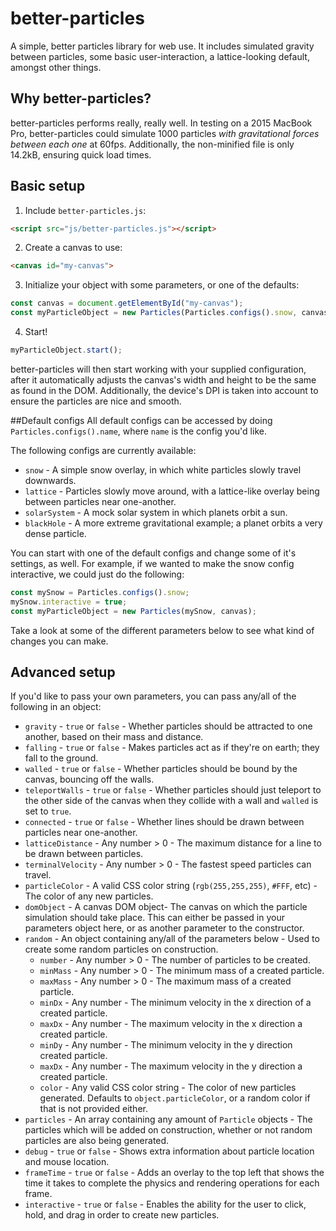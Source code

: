 # better-particles
A simple, better particles library for web use. It includes simulated gravity between particles, some basic user-interaction, a lattice-looking default, amongst other things.

## Why better-particles?
better-particles performs really, really well. In testing on a 2015 MacBook Pro, better-particles could simulate 1000 particles *with gravitational forces between each one* at 60fps. Additionally, the non-minified file is only 14.2kB, ensuring quick load times. 

## Basic setup
1. Include `better-particles.js`:

  ```html
  <script src="js/better-particles.js"></script>
  ```
2. Create a canvas to use:

  ```html
  <canvas id="my-canvas">
  ```
3. Initialize your object with some parameters, or one of the defaults:
  
  ```javascript
  const canvas = document.getElementById("my-canvas");
  const myParticleObject = new Particles(Particles.configs().snow, canvas);
  ```
4. Start!
  
  ```javascript
  myParticleObject.start();
  ```

better-particles will then start working with your supplied configuration, after it automatically adjusts the canvas's width and height to be the same as found in the DOM. Additionally, the device's DPI is taken into account to ensure the particles are nice and smooth.

##Default configs
All default configs can be accessed by doing `Particles.configs().name`, where `name` is the config you'd like.

The following configs are currently available:
* `snow` - A simple snow overlay, in which white particles slowly travel downwards.
* `lattice` - Particles slowly move around, with a lattice-like overlay being between particles near one-another.
* `solarSystem` - A mock solar system in which planets orbit a sun.
* `blackHole` - A more extreme gravitational example; a planet orbits a very dense particle.

You can start with one of the default configs and change some of it's settings, as well. For example, if we wanted to make the snow config interactive, we could just do the following:
```javascript
const mySnow = Particles.configs().snow;
mySnow.interactive = true;
const myParticleObject = new Particles(mySnow, canvas);
```

Take a look at some of the different parameters below to see what kind of changes you can make.

## Advanced setup
If you'd like to pass your own parameters, you can pass any/all of the following in an object:
* `gravity` - `true` or `false` - Whether particles should be attracted to one another, based on their mass and distance.
* `falling` - `true` or `false` - Makes particles act as if they're on earth; they fall to the ground.
* `walled` - `true` or `false` - Whether particles should be bound by the canvas, bouncing off the walls.
* `teleportWalls` - `true` or `false` - Whether particles should just teleport to the other side of the canvas when they collide with a wall and `walled` is set to `true`.
* `connected` - `true` or `false` - Whether lines should be drawn between particles near one-another.
* `latticeDistance` - Any number > 0 - The maximum distance for a line to be drawn between particles.
* `terminalVelocity` - Any number > 0 - The fastest speed particles can travel.
* `particleColor` - A valid CSS color string (`rgb(255,255,255)`, `#FFF`, etc) - The color of any new particles.
* `domObject` - A canvas DOM object- The canvas on which the particle simulation should take place. This can either be passed in your parameters object here, or as another parameter to the constructor.
* `random` - An object containing any/all of the parameters below - Used to create some random particles on construction.
  * `number` - Any number > 0 - The number of particles to be created.
  * `minMass` - Any number > 0 - The minimum mass of a created particle.
  * `maxMass` - Any number > 0 - The maximum mass of a created particle.
  * `minDx` - Any number - The minimum velocity in the x direction of a created particle.
  * `maxDx` - Any number - The maximum velocity in the x direction a created particle.
  * `minDy` - Any number - The minimum velocity in the y direction created particle.
  * `maxDx` - Any number - The maximum velocity in the y direction a created particle.
  * `color` - Any valid CSS color string - The color of new particles generated. Defaults to `object.particleColor`, or a random color if that is not provided either.
* `particles` - An array containing any amount of `Particle` objects - The particles which will be added on construction, whether or not random particles are also being generated.
* `debug` - `true` or `false` - Shows extra information about particle location and mouse location.
* `frameTime` - `true` or `false` - Adds an overlay to the top left that shows the time it takes to complete the physics and rendering operations for each frame.
* `interactive` - `true` or `false` - Enables the ability for the user to click, hold, and drag in order to create new particles.
